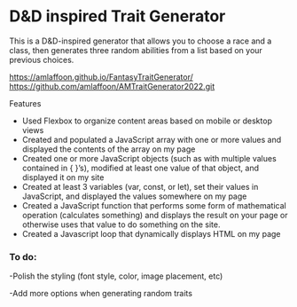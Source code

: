 # D&D inspired Trait Generator 

This is a D&D-inspired generator that allows you to choose a race and a class, then generates three random abilities from a list based on your previous choices. 

https://amlaffoon.github.io/FantasyTraitGenerator/
<https://github.com/amlaffoon/AMTraitGenerator2022.git>

Features
- Used Flexbox to organize content areas based on mobile or desktop views
- Created and populated a JavaScript array with one or more values and displayed the contents of the array on my page
- Created one or more JavaScript objects (such as with multiple values contained in { }’s), modified at least one value of that object, and displayed it on my site
- Created at least 3 variables (var, const, or let), set their values in JavaScript, and displayed the values somewhere on my page
- Created a JavaScript function that performs some form of mathematical operation (calculates something) and displays the result on your page or otherwise uses that value to do something on the site.
- Created a Javascript loop that dynamically displays HTML on my page

### To do:
-Polish the styling (font style, color, image placement, etc)

-Add more options when generating random traits
